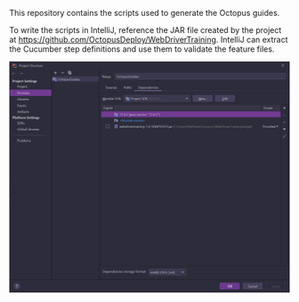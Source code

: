 This repository contains the scripts used to generate the Octopus guides.

To write the scripts in IntelliJ, reference the JAR file created by the project at https://github.com/OctopusDeploy/WebDriverTraining. 
IntelliJ can extract the Cucumber step definitions and use them to validate the feature files.

![](intellij.png)